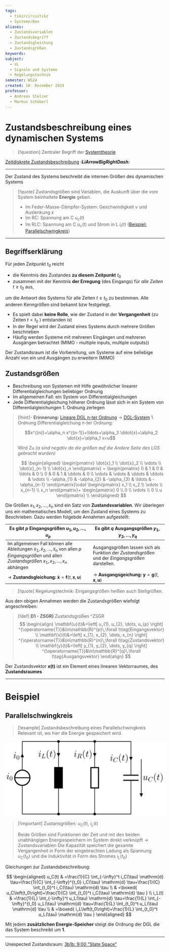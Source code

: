 ```yaml
---
tags:
  - tikz/circuitikz
  - Systeme/Kon
aliases:
  - Zustandsvariablen
  - Zustandsbegriff
  - Zustandsgleichung
  - Zustandsgrößen
keywords: 
subject:
  - VL
  - Signale und Systeme
  - Regelungstechnik
semester: WS24
created: 18. Dezember 2024
professor:
  - Andreas Stelzer
  - Markus Schöberl
---
```


# Zustandsbeschreibung eines dynamischen Systems

> [!question] Zentraler Begriff der [Systemtheorie]({MOC}%20Systemtheorie.md)

[Zeitdiskrete Zustandsbeschreibung](Zeitdiskrete%20Zustandsbeschreibung.md) ***:LiArrowBigRightDash:***

---

Der Zustand des Systems beschreibt die internen Größen des dynamischen Systems

> [!quote] Zustandsgrößen sind Variablen, die Auskunft über die vom System beinhaltete **Energie** geben. 
> 
> - Im Feder-Masse-Dämpfer-System: Geschwindigkeit $v$ und Auslenkung $x$
> - Im RC: Spannung am C $u_{c}(t)$
> - Im RLC: Spannung am C $u_{c}(t)$ und Strom in L $i_{l}(t)$ ([Beispiel: Parallelschwingkreis](#Parallelschwingkreis))

---

## Begriffserklärung

Für jeden Zeitpunkt $t_0$ reicht
- die Kenntnis des Zustandes **zu diesem Zeitpunkt** $t_0$
- zusammen mit der Kenntnis **der Erregung** (des Eingangs) für *alle Zeiten* $t \geq t_0$ aus,

um die Antwort des Systems für alle Zeiten $t \geq t_0$ zu bestimmen. Alle anderen Kenngrößen sind bekannt bzw festgelegt.

- Es spielt dabei **keine Rolle**, wie der Zustand in der **Vergangenheit** (zu Zeiten $t<t_0$ ) entstanden ist
- In der Regel wird der Zustand eines Systems durch mehrere Größen beschrieben
- Häufig werden Systeme mit mehreren Eingängen und mehreren Ausgängen betrachtet (MIMO - multiple inputs, multiple outputs))

Der Zustandsraum ist die Vorbereitung, um Systeme auf eine beliebige Anzahl von ein und Ausgängen zu erweitern (MIMO)

## Zustandsgrößen

- Beschreibung von Systemen mit Hilfe gewöhnlicher linearer Differentialgleichungen beliebiger Ordnung
- Im allgemeinen Fall: ein System von Differentialgleichungen
- Jede Differentialgleichung höherer Ordnung lässt sich in ein System von Differentialgleichungen 1. Ordnung zerlegen

> [!hint]- **Erinnerung:** [Lineare DGL n-ter Ordnung](Mathematik/Analysis/Lineare%20DGL%20n-ter%20Ordnung.md) $\to$ [DGL-System](Mathematik/Analysis/DGL-System.md) 1. Ordnung
> Differentialgleichung $n$-ter Ordnung:
> 
> $$x^{(n)}+\alpha_n x^{(n-1)}+\ldots+\alpha_3 \ddot{x}+\alpha_2 \dot{x}+\alpha_1 x=u$$
> 
> Wird Zu *($\alpha$ sind negativ da die größen auf die Andere Seite des LGS gebracht wurden)*
> 
> $$
> \begin{aligned}
> \begin{pmatrix}
> \dot{x}_1 \\ \dot{x}_2 \\ \vdots \\ \dot{x}_{n-1} \\ \dot{x}_n
> \end{pmatrix} = \begin{pmatrix}
> 0 & 1 & 0 & \ldots & 0 \\
> 0 & 0 & 1 & \ddots & 0 \\
> \vdots & \vdots & \ddots & \ddots & \vdots \\
> -\alpha_{1} & -\alpha_{2} & -\alpha_{3} & \ldots & -\alpha_{n-1}
> \end{pmatrix}\cdot \begin{pmatrix}
> x_1 \\ x_2 \\ \vdots \\ x_{n-1} \\ x_n
> \end{pmatrix}+ \begin{pmatrix}
> 0 \\ 0 \\ \vdots \\ 0 \\ u
> \end{pmatrix} \\
> \end{aligned}
> $$
> 

Die Größen $x_1, x_2, \ldots, x_n$ sind ein Satz von **Zustandsvariablen**. Wir überlegen uns ein mathematisches Modell, um den Zustand eines Systems zu Beschrieben. Dazu werden folgebde Annahmen aufgestellt:

| Es gibt $p$ **Eingangsgrößen** $u_1, u_2, \ldots, u_p$                                                                                                                           | Es gibt $q$ **Ausgangsgrößen** $y_1, y_2, \ldots, y_q$                                            |
| -------------------------------------------------------------------------------------------------------------------------------------------------------------------------------- | ------------------------------------------------------------------------------------------------- |
| Im allgemeinen Fall können alle Ableitungen $\dot{x}_1, \dot{x}_2, \ldots, \dot{x}_n$ von allen $p$ *Eingangsgrößen* und allen *Zustandsgrößen* $x_1, x_2, \ldots, x_n$ abhängen | Ausgangsgrößen lassen sich als Funktion der *Zustandsgrößen* und der *Eingangsgrößen* darstellen. |
| $\rightarrow$ **Zustandsgleichung:** $\mathbf{\dot{x}}=\mathbf{f}(t,\mathbf{x},\mathbf{u})$                                                                                      | $\to$ **Ausgangsgeichung:** $\mathbf{y}=\mathbf{g}(t,\mathbf{x}, \mathbf{u})$                     |

> [!quote] Regelungstechnik: Eingangsgrößen heißen auch Stellgrößen.

Aus den obigen Annahmen werden die Zustandsgrößen wiefolgt angeschreiben:

> [!def] **D1 - ZSGR)** Zustandsgrößen ^ZSGR
> $$
> \begin{align}
> \mathbf{u}(t)&=\left[ u_{1}, u_{2}, \dots, u_{p} \right] ^{\operatorname{T}}&\in\mathbb{R}^{p}\,\forall t\tag{Eingangsvektor} \\
> \mathbf{x}(t)&=\left[ x_{1}, x_{2}, \dots, x_{n} \right] ^{\operatorname{T}}&\in\mathbb{R}^{n}\,\forall t\tag{Zustandsvektor} \\
> \mathbf{y}(t)&=\left[ y_{1}, y_{2}, \dots, y_{q} \right] ^{\operatorname{T}}&\in\mathbb{R}^{q}\,\forall t\tag{Ausgangsvektor}
> \end{align}
> $$
> 

Der Zustandsvektor $\mathbf{x(t)}$ ist ein Element eines linearen Vektorraumes, des **Zustandsraumes**

---

# Beispiel

## Parallelschwingkreis

>[!example] Zustandsbeschreibung eines Parallelschwingkreis
> Relevant ist, wo hier die Energie gespeichert wird. 

![invert_dark|400](assets/zustandsraum.png)

> [!important] Zustansgrößen: $u_C(t)$, $i_L(t)$
> 
> Beide Größen sind Funktionen der Zeit und mit den beiden unabhängigen Energiespeichern im System direkt verknüpft $\rightarrow$ Zustandsvariablen Die Kapazität speichert die gesamte Vergangenheit in Form der eingebrachten Ladung als Spannung $u_C\left(t_0\right)$ und die Induktivität in Form des Stromes $i_L\left(t_0\right)$


Gleichungen zur Zustandsbeschreibung:

$$
\begin{aligned}
u_C(t) & =\frac{1}{C} \int_{-\infty}^t i_C(\tau) \mathrm{d} \tau=\frac{1}{C} \int_{-\infty}^{t_0} i_C(\tau) \mathrm{d} \tau+\frac{1}{C} \int_{t_0}^t i_C(\tau) \mathrm{d} \tau \\
& =\boxed{ u_C\left(t_0\right)+\frac{1}{C} \int_{t_0}^t i_C(\tau) \mathrm{d} \tau } \\
i_L(t) & =\frac{1}{L} \int_{-\infty}^t u_L(\tau) \mathrm{d} \tau=\frac{1}{L} \int_{-\infty}^{t_0} u_L(\tau) \mathrm{d} \tau+\frac{1}{L} \int_{t_0}^t u_L(\tau) \mathrm{d} \tau \\
& =\boxed{ i_L\left(t_0\right)+\frac{1}{L} \int_{t_0}^t u_L(\tau) \mathrm{d} \tau }
\end{aligned}
$$


Mit jedem **zusätzlichen Energie-Speicher** steigt die Ordnung der DGL die das System beschreibt um **1**.

---

Unexpected Zustandsraum: [3b1b: 9:00 "State Space"](https://youtu.be/6dTyOl1fmDo?si=l6_opNoznnERKKUX)
